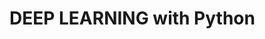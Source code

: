                                                            
# DEEP LEARNING with Python                                         
                                             
                                                                
                                                                          
                                                
                   
